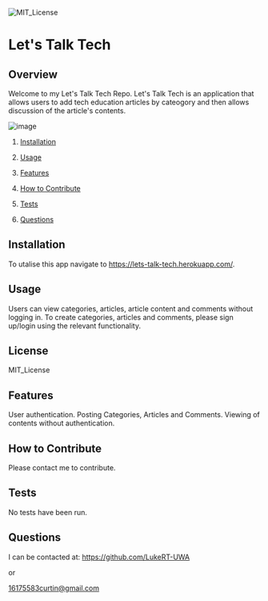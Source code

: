 ![MIT_License](https://img.shields.io/badge/MIT_License-License-green)
  
# Let's Talk Tech

## Overview
        
Welcome to my Let's Talk Tech Repo. Let's Talk Tech is an application that allows users to add tech education articles by cateogory and then allows discussion of the article's contents.

![image](https://user-images.githubusercontent.com/84198206/140857736-f6aca11b-7a50-4b4a-88fe-5262448d4a72.png)


1. [Installation](#Installation)

2. [Usage](#Usage)

3. [Features](#Features)

4. [How to Contribute](#How-to-Contribute)

5. [Tests](#Tests)

6. [Questions](#Questions)
        
## Installation
       
To utalise this app navigate to https://lets-talk-tech.herokuapp.com/. 
       
## Usage
       
Users can view categories, articles, article content and comments without logging in. To create categories, articles and comments, please sign up/login using the relevant functionality.

## License

MIT_License
       
## Features
       
User authentication. Posting Categories, Articles and Comments. Viewing of contents without authentication.
        
## How to Contribute
        
Please contact me to contribute.
        
## Tests
No tests have been run.
    
## Questions
I can be contacted at:
https://github.com/LukeRT-UWA

or

16175583curtin@gmail.com
